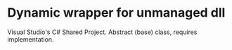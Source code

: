 # Dynamic wrapper for unmanaged dll
 Visual Studio's C# Shared Project. Abstract (base) class, requires implementation.
